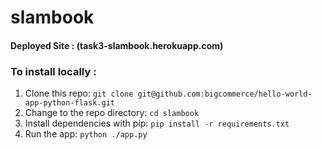 # slambook

#### Deployed Site : (task3-slambook.herokuapp.com)

### To install locally :
1. Clone this repo: `git clone git@github.com:bigcommerce/hello-world-app-python-flask.git`
2. Change to the repo directory: `cd slambook`
4. Install dependencies with pip: `pip install -r requirements.txt`
5. Run the app: `python ./app.py`

